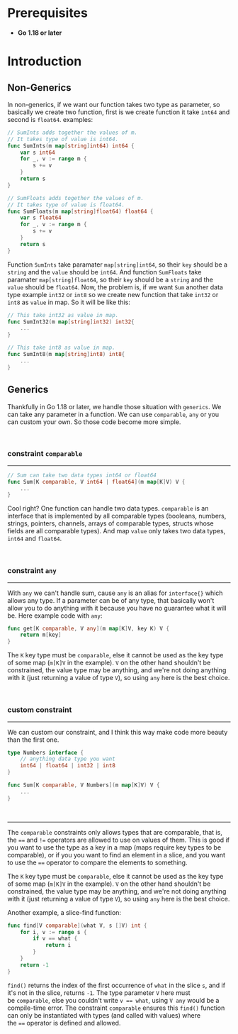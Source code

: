 # Prerequisites

- **Go 1.18 or later**

# Introduction

## Non-Generics

In non-generics, if we want our function takes two type as parameter, so basically we create two function, first is we create function it take `int64` and second is `float64`. examples:

```go
// SumInts adds together the values of m.
// It takes type of value is int64.
func SumInts(m map[string]int64) int64 {
	var s int64
	for _, v := range m {
		s += v
	}
	return s
}

// SumFloats adds together the values of m.
// It takes type of value is float64.
func SumFloats(m map[string]float64) float64 {
	var s float64
	for _, v := range m {
		s += v
	}
	return s
}
```

Function `SumInts` take paramater `map[string]int64`, so their `key` should be a `string` and the `value` should be `int64`. And function `SumFloats` take paramater `map[string]float64`, so their `key` should be a `string` and the `value` should be `float64`. Now, the problem is, if we want `Sum` another data type example `int32` or `int8` so we create new function that take `int32` or `int8` as `value` in map. So it will be like this:

```go
// This take int32 as value in map.
func SumInt32(m map[string]int32) int32{
    ...
}

// This take int8 as value in map.
func SumInt8(m map[string]int8) int8{
    ...
}
```

## Generics

Thankfully in Go 1.18 or later, we handle those situation with `generics`. We can take any parameter in a function. We can use `comparable`, `any` or you can custom your own. So those code become more simple.

<br>

### constraint `comparable`

---

```go
// Sum can take two data types int64 or float64
func Sum[K comparable, V int64 | float64](m map[K]V) V {
    ...
}
```

Cool right? One function can handle two data types.
`comparable` is an interface that is implemented by all comparable types (booleans, numbers, strings, pointers, channels, arrays of comparable types, structs whose fields are all comparable types). And map `value` only takes two data types, `int64` and `float64`.

<br>

### constraint `any`

---

With `any` we can't handle sum, cause `any` is an alias for `interface{}` which allows any type. If a parameter can be of any type, that basically won't allow you to do anything with it because you have no guarantee what it will be. Here example code with `any`:

```go
func get[K comparable, V any](m map[K]V, key K) V {
    return m[key]
}
```

The `K` key type must be `comparable`, else it cannot be used as the key type of some map (`m[K]V` in the example). `V` on the other hand shouldn't be constrained, the value type may be anything, and we're not doing anything with it (just returning a value of type `V`), so using `any` here is the best choice.

<br>

### custom constraint

---

We can custom our constraint, and I think this way make code more beauty than the first one.

```go
type Numbers interface {
    // anything data type you want
    int64 | float64 | int32 | int8
}

func Sum[K comparable, V Numbers](m map[K]V) V {
    ...
}
```

<br>

---

The `comparable` constraints only allows types that are comparable, that is, the `==` and `!=` operators are allowed to use on values of them. This is good if you want to use the type as a key in a map (maps require key types to be comparable), or if you you want to find an element in a slice, and you want to use the `==` operator to compare the elements to something.

The `K` key type must be `comparable`, else it cannot be used as the key type of some map (`m[K]V` in the example). `V` on the other hand shouldn't be constrained, the value type may be anything, and we're not doing anything with it (just returning a value of type `V`), so using `any` here is the best choice.

Another example, a slice-find function:

```go
func find[V comparable](what V, s []V) int {
    for i, v := range s {
        if v == what {
            return i
        }
    }
    return -1
}
```

`find()` returns the index of the first occurrence of `what` in the slice `s`, and if it's not in the slice, returns `-1`. The type parameter `V` here must be `comparable`, else you couldn't write `v == what`, using `V any` would be a compile-time error. The constraint `comparable` ensures this `find()` function can only be instantiated with types (and called with values) where the `==` operator is defined and allowed.
